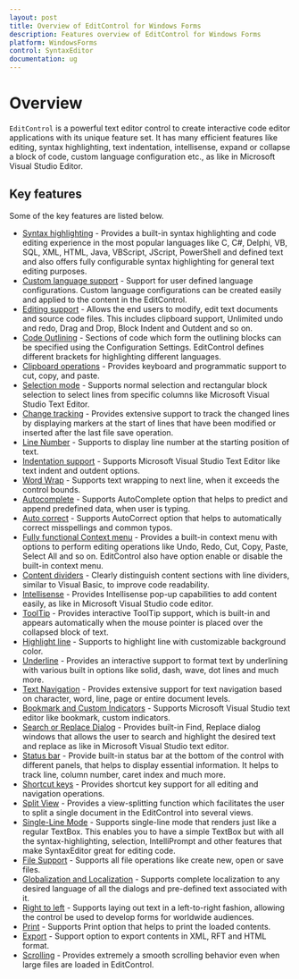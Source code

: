 ```yaml
---
layout: post
title: Overview of EditControl for Windows Forms
description: Features overview of EditControl for Windows Forms
platform: WindowsForms
control: SyntaxEditor
documentation: ug
---
```


# Overview

`EditControl` is a powerful text editor control to create interactive code editor applications with its unique feature set. It has many efficient features like editing, syntax highlighting, text indentation, intellisense, expand or collapse a block of code, custom language configuration etc., as like in Microsoft Visual Studio Editor.

## Key features 

Some of the key features are listed below.

* [Syntax highlighting](https://help.syncfusion.com/windowsforms/syntaxeditor/syntax-highlighting) - Provides a built-in syntax highlighting and code editing experience in the most popular languages like C, C#, Delphi, VB, SQL, XML, HTML, Java, VBScript, JScript, PowerShell and defined text and also offers fully configurable syntax highlighting for general text editing purposes. 
* [Custom language support](https://help.syncfusion.com/windowsforms/syntaxeditor/syntax-highlighting#custom-language-using-xml) - Support for user defined language configurations. Custom language configurations can be created easily and applied to the content in the EditControl.
* [Editing support](https://help.syncfusion.com/windowsforms/syntaxeditor/editing) - Allows the end users to modify, edit text documents and source code files. This includes clipboard support, Unlimited undo and redo, Drag and Drop, Block Indent and Outdent and so on.
* [Code Outlining](https://help.syncfusion.com/windowsforms/syntaxeditor/text-visualization#outlining) - Sections of code which form the outlining blocks can be specified using the Configuration Settings. EditControl defines different brackets for highlighting different languages.
* [Clipboard operations](https://help.syncfusion.com/windowsforms/syntaxeditor/editing#clipboard-operations) - Provides keyboard and programmatic support to cut, copy, and paste.
* [Selection mode](https://help.syncfusion.com/windowsforms/syntaxeditor/editing#selection-modes) - Supports normal selection and rectangular block selection to select lines from specific columns like Microsoft Visual Studio Text Editor.
* [Change tracking](https://help.syncfusion.com/windowsforms/syntaxeditor/editing#line-modification-marker) - Provides extensive support to track the changed lines by displaying markers at the start of lines that have been modified or inserted after the last file save operation.
* [Line Number](https://help.syncfusion.com/windowsforms/syntaxeditor/text-visualization#line-number) - Supports to display line number at the starting position of text.
* [Indentation support](https://help.syncfusion.com/windowsforms/syntaxeditor/editing#indent-or-outdent) - Supports Microsoft Visual Studio Text Editor like text indent and outdent options.
* [Word Wrap](https://help.syncfusion.com/windowsforms/syntaxeditor/text-visualization#word-wrap) - Supports text wrapping to next line, when it exceeds the control bounds.  
* [Autocomplete](https://help.syncfusion.com/windowsforms/syntaxeditor/intellisense#auto-complete) - Supports AutoComplete option that helps to predict and append predefined data, when user is typing.
* [Auto correct](https://help.syncfusion.com/windowsforms/syntaxeditor/intellisense#auto-correct) - Supports AutoCorrect option that helps to automatically correct misspellings and common typos.
* [Fully functional Context menu](https://help.syncfusion.com/windowsforms/syntaxeditor/editing#context-menu-options) - Provides a built-in context menu with options to perform editing operations like Undo, Redo, Cut, Copy, Paste, Select All and so on. EditControl also have option enable or disable the built-in context menu.
* [Content dividers](https://help.syncfusion.com/windowsforms/syntaxeditor/text-visualization#content-dividers) - Clearly distinguish content sections with line dividers, similar to Visual Basic, to improve code readability.
* [Intellisense](https://help.syncfusion.com/windowsforms/syntaxeditor/intellisense) - Provides Intellisense pop-up capabilities to add content easily, as like in Microsoft Visual Studio code editor.
* [ToolTip](https://help.syncfusion.com/windowsforms/syntaxeditor/intellisense#configure-context-tooltip) - Provides interactive ToolTip support, which is built-in and appears automatically when the mouse pointer is placed over the collapsed block of text.
* [Highlight line](https://help.syncfusion.com/windowsforms/syntaxeditor/text-visualization#highlighting-current-line) - Supports to highlight line with customizable background color.
* [Underline](https://help.syncfusion.com/windowsforms/syntaxeditor/text-visualization#underline) - Provides an interactive support to format text by underlining with various built in options like solid, dash, wave, dot lines and much more.
* [Text Navigation](https://help.syncfusion.com/windowsforms/syntaxeditor/text-navigation) - Provides extensive support for text navigation based on character, word, line, page or entire document levels.
* [Bookmark and Custom Indicators](https://help.syncfusion.com/windowsforms/syntaxeditor/text-visualization#bookmark-indicators) - Supports Microsoft Visual Studio text editor like bookmark, custom indicators. 
* [Search or Replace Dialog](https://help.syncfusion.com/windowsforms/syntaxeditor/end-user-capability#find) - Provides built-in Find, Replace dialog windows that allows the user to search and highlight the desired text and replace as like in Microsoft Visual Studio text editor. 
* [Status bar](https://help.syncfusion.com/windowsforms/syntaxeditor/appearance#statusbar) - Provide built-in status bar at the bottom of the control with different panels, that helps to display essential information. It helps to track line, column number, caret index and much more.
* [Shortcut keys](https://help.syncfusion.com/windowsforms/syntaxeditor/end-user-capability#key-binding) - Provides shortcut key support for all editing and navigation operations.
* [Split View](https://help.syncfusion.com/windowsforms/syntaxeditor/appearance#split-views) - Provides a view-splitting function which facilitates the user to split a single document in the EditControl into several views.
* [Single-Line Mode](https://help.syncfusion.com/windowsforms/syntaxeditor/appearance#single-line-mode) - Supports single-line mode that renders just like a regular TextBox. This enables you to have a simple TextBox but with all the syntax-highlighting, selection, IntelliPrompt and other features that make SyntaxEditor great for editing code.
* [File Support](https://help.syncfusion.com/windowsforms/syntaxeditor/file-operation) - Supports all file operations like create new, open or save files.
* [Globalization and Localization](https://help.syncfusion.com/windowsforms/syntaxeditor/localization) - Supports complete localization to any desired language of all the dialogs and pre-defined text associated with it.
* [Right to left](https://help.syncfusion.com/windowsforms/syntaxeditor/appearance#right-to-left-rtl-support) - Supports laying out text in a left-to-right fashion, allowing the control be used to develop forms for worldwide audiences.
* [Print](https://help.syncfusion.com/windowsforms/syntaxeditor/printing) - Supports Print option that helps to print the loaded contents.
* [Export](https://help.syncfusion.com/windowsforms/syntaxeditor/export) - Support option to export contents in XML, RFT and HTML format.
* [Scrolling](https://help.syncfusion.com/windowsforms/syntaxeditor/appearance#scrollbar) - Provides extremely a smooth scrolling behavior even when large files are loaded in EditControl.




